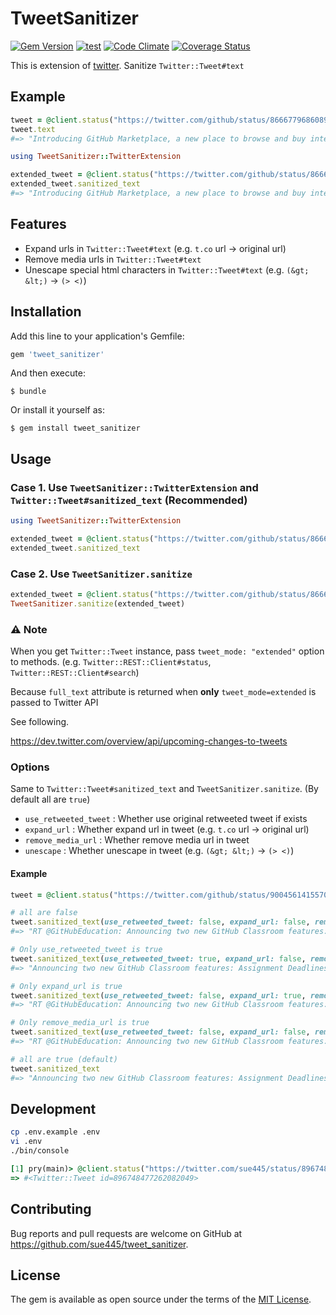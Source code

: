 # TweetSanitizer
[![Gem Version](https://badge.fury.io/rb/tweet_sanitizer.svg)](https://badge.fury.io/rb/tweet_sanitizer)
[![test](https://github.com/sue445/tweet_sanitizer/actions/workflows/test.yml/badge.svg)](https://github.com/sue445/tweet_sanitizer/actions/workflows/test.yml)
[![Code Climate](https://codeclimate.com/github/sue445/tweet_sanitizer.png)](https://codeclimate.com/github/sue445/tweet_sanitizer)
[![Coverage Status](https://coveralls.io/repos/github/sue445/tweet_sanitizer/badge.svg?branch=master)](https://coveralls.io/github/sue445/tweet_sanitizer?branch=master)

This is extension of [twitter](https://github.com/sferik/twitter). Sanitize `Twitter::Tweet#text`

## Example
```ruby
tweet = @client.status("https://twitter.com/github/status/866677968608927744")
tweet.text
#=> "Introducing GitHub Marketplace, a new place to browse and buy integrations using your GitHub account.… https://t.co/dK0Tmcmm72"
```

```ruby
using TweetSanitizer::TwitterExtension

extended_tweet = @client.status("https://twitter.com/github/status/866677968608927744", tweet_mode: "extended")
extended_tweet.sanitized_text
#=> "Introducing GitHub Marketplace, a new place to browse and buy integrations using your GitHub account. https://github.com/blog/2359-introducing-github-marketplace-and-more-tools-to-customize-your-workflow"
```

## Features
* Expand urls in `Twitter::Tweet#text` (e.g. `t.co` url -> original url)
* Remove media urls in `Twitter::Tweet#text`
* Unescape special html characters in `Twitter::Tweet#text` (e.g. `(&gt; &lt;)` -> `(> <)`)

## Installation

Add this line to your application's Gemfile:

```ruby
gem 'tweet_sanitizer'
```

And then execute:

    $ bundle

Or install it yourself as:

    $ gem install tweet_sanitizer

## Usage
### Case 1. Use `TweetSanitizer::TwitterExtension` and `Twitter::Tweet#sanitized_text` (Recommended)
```ruby
using TweetSanitizer::TwitterExtension

extended_tweet = @client.status("https://twitter.com/github/status/866677968608927744", tweet_mode: "extended")
extended_tweet.sanitized_text
```

### Case 2. Use `TweetSanitizer.sanitize`
```ruby
extended_tweet = @client.status("https://twitter.com/github/status/866677968608927744", tweet_mode: "extended")
TweetSanitizer.sanitize(extended_tweet)
```

### :warning: Note
When you get `Twitter::Tweet` instance, pass `tweet_mode: "extended"` option to methods. (e.g. `Twitter::REST::Client#status`, `Twitter::REST::Client#search`)

Because `full_text` attribute is returned when **only** `tweet_mode=extended` is passed to Twitter API

See following.

https://dev.twitter.com/overview/api/upcoming-changes-to-tweets

### Options
Same to `Twitter::Tweet#sanitized_text` and `TweetSanitizer.sanitize`. (By default all are `true`)

* `use_retweeted_tweet` : Whether use original retweeted tweet if exists
* `expand_url` : Whether expand url in tweet (e.g. `t.co` url -> original url)
* `remove_media_url` : Whether remove media url in tweet
* `unescape` : Whether unescape in tweet (e.g. `(&gt; &lt;)` -> `(> <)`)

#### Example

```ruby
tweet = @client.status("https://twitter.com/github/status/900456141557080065", tweet_mode: "extended")

# all are false
tweet.sanitized_text(use_retweeted_tweet: false, expand_url: false, remove_media_url: false, unescape: false)
#=> "RT @GitHubEducation: Announcing two new GitHub Classroom features: Assignment Deadlines and Class Rosters: https://t.co/bNiJnlps5e https://…"

# Only use_retweeted_tweet is true
tweet.sanitized_text(use_retweeted_tweet: true, expand_url: false, remove_media_url: false, unescape: false)
#=> "Announcing two new GitHub Classroom features: Assignment Deadlines and Class Rosters: https://t.co/bNiJnlps5e https://t.co/C02G05tUvu"

# Only expand_url is true
tweet.sanitized_text(use_retweeted_tweet: false, expand_url: true, remove_media_url: false, unescape: false)
#=> "RT @GitHubEducation: Announcing two new GitHub Classroom features: Assignment Deadlines and Class Rosters: https://github.com/blog/2418-github-classroom-now-supports-deadlines-and-class-rosters https://…"

# Only remove_media_url is true
tweet.sanitized_text(use_retweeted_tweet: false, expand_url: false, remove_media_url: true, unescape: false)
#=> "RT @GitHubEducation: Announcing two new GitHub Classroom features: Assignment Deadlines and Class Rosters: https://t.co/bNiJnlps5e https://…"

# all are true (default)
tweet.sanitized_text
#=> "Announcing two new GitHub Classroom features: Assignment Deadlines and Class Rosters: https://github.com/blog/2418-github-classroom-now-supports-deadlines-and-class-rosters"
```

## Development

```bash
cp .env.example .env
vi .env
./bin/console
```

```ruby
[1] pry(main)> @client.status("https://twitter.com/sue445/status/896748477262082049", tweet_mode: "extended")
=> #<Twitter::Tweet id=896748477262082049>
```

## Contributing

Bug reports and pull requests are welcome on GitHub at https://github.com/sue445/tweet_sanitizer.

## License

The gem is available as open source under the terms of the [MIT License](http://opensource.org/licenses/MIT).
